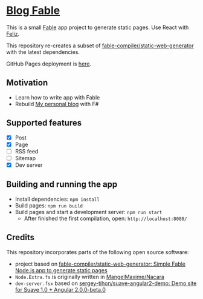 # [Blog Fable](https://krymtkts.github.io/blog-fable/index.html)

This is a small [Fable](https://fable.io/) app project to generate static pages.
Use React with [Feliz](https://zaid-ajaj.github.io/Feliz/#/).

This repository re-creates a subset of [fable-compiler/static-web-generator](https://github.com/fable-compiler/static-web-generator) with the latest dependencies.

GitHub Pages deployment is [here](https://krymtkts.github.io/blog-fable/index.html).

## Motivation

- Learn how to write app with Fable
- Rebuild [My personal blog](https://github.com/krymtkts/krymtkts.github.io) with F#

## Supported features

- [x] Post
- [x] Page
- [ ] RSS feed
- [ ] Sitemap
- [x] Dev server

## Building and running the app

- Install dependencies: `npm install`
- Build pages: `npm run build`
- Build pages and start a development server: `npm run start`
  - After finished the first compilation, open: `http://localhost:8080/`

## Credits

This repository incorporates parts of the following open source software:

- project based on [fable-compiler/static-web-generator: Simple Fable Node.js app to generate static pages](https://github.com/fable-compiler/static-web-generator)
- `Node.Extra.fs` is originally written in [MangelMaxime/Nacara](https://github.com/MangelMaxime/Nacara)
- `dev-server.fsx` based on [sergey-tihon/suave-angular2-demo: Demo site for Suave 1.0 + Angular 2.0.0-beta.0](https://github.com/sergey-tihon/suave-angular2-demo)
